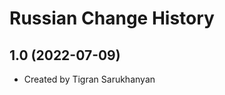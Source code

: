 Russian Change History
====================

1.0 (2022-07-09)
----------------
* Created by Tigran Sarukhanyan
